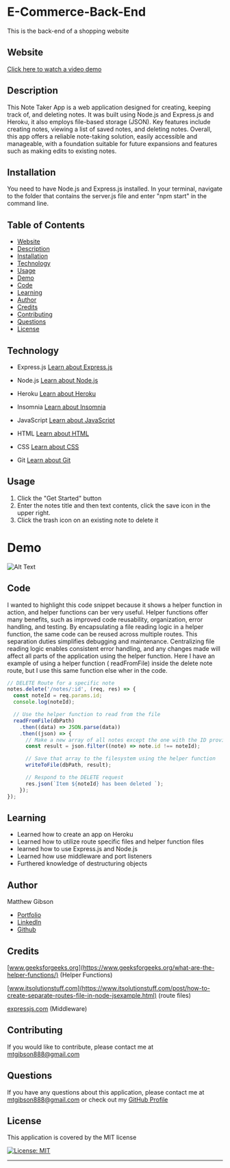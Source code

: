 # E-Commerce-Back-End

This is the back-end of a shopping website

## Website

[Click here to watch a video demo](/Screen%20Recording%202023-05-04%20at%2011.50.52%20PM.mov)

## Description

This Note Taker App is a web application designed for creating, keeping track of, and deleting notes. It was built using Node.js and Express.js and Heroku, it also employs file-based storage (JSON). Key features include creating notes, viewing a list of saved notes, and deleting notes. Overall, this app offers a reliable note-taking solution, easily accessible and manageable, with a foundation suitable for future expansions and features such as making edits to existing notes.

## Installation

You need to have Node.js and Express.js installed. In your terminal, navigate to the folder that contains the server.js file and enter "npm start" in the command line.

## Table of Contents

- [Website](#website)
- [Description](#description)
- [Installation](#installation)
- [Technology](#technology)
- [Usage](#usage)
- [Demo](#demo)
- [Code](#code)
- [Learning](#learning)
- [Author](#author)
- [Credits](#credits)
- [Contributing](#Contributing)
- [Questions](#questions)
- [License](#license)

## Technology

- Express.js
  [Learn about Express.js](https://expressjs.com/)

- Node.js
  [Learn about Node.js](https://nodejs.org/en)

- Heroku
  [Learn about Heroku](https://www.heroku.com/home)

- Insomnia
  [Learn about Insomnia](https://insomnia.rest/)

- JavaScript
  [Learn about JavaScript](https://developer.mozilla.org/en-US/docs/Web/JavaScript)

- HTML
  [Learn about HTML](https://developer.mozilla.org/en-US/docs/Web/HTML)

- CSS
  [Learn about CSS](https://developer.mozilla.org/en-US/docs/Web/CSS)

- Git
  [Learn about Git](https://git-scm.com/)

## Usage

1. Click the "Get Started" button
2. Enter the notes title and then text contents, click the save icon in the upper right.
3. Click the trash icon on an existing note to delete it

# Demo

![Alt Text](/images/2023-04-28%2020.02.35.gif)

## Code

I wanted to highlight this code snippet because it shows a helper function in action, and helper functions can ber very useful. Helper functions offer many benefits, such as improved code reusability, organization, error handling, and testing. By encapsulating a file reading logic in a helper function, the same code can be reused across multiple routes. This separation duties simplifies debugging and maintenance. Centralizing file reading logic enables consistent error handling, and any changes made will affect all parts of the application using the helper function. Here I have an example of using a helper function ( readFromFile) inside the delete note route, but I use this same function else wher in the code.

```JavaScript
// DELETE Route for a specific note
notes.delete('/notes/:id', (req, res) => {
  const noteId = req.params.id;
  console.log(noteId);

  // Use the helper function to read from the file
  readFromFile(dbPath)
    .then((data) => JSON.parse(data))
    .then((json) => {
      // Make a new array of all notes except the one with the ID provided in the URL
      const result = json.filter((note) => note.id !== noteId);

      // Save that array to the filesystem using the helper function
      writeToFile(dbPath, result);

      // Respond to the DELETE request
      res.json(`Item ${noteId} has been deleted `);
    });
});

```

## Learning

- Learned how to create an app on Heroku
- Learned how to utilize route specific files and helper function files
- learned how to use Express.js and Node.js
- Learned how use middleware and port listeners
- Furthered knowledge of destructuring objects

## Author

Matthew Gibson

- [Portfolio](https://github.com/ohSweetWampum)
- [LinkedIn](https://www.linkedin.com/in/matthew-gibson-6b9b12237/)
- [Github](https://github.com/ohSweetWampum)

## Credits

[www.geeksforgeeks.org](https://www.geeksforgeeks.org/what-are-the-helper-functions/)
(Helper Functions)

[www.itsolutionstuff.com](https://www.itsolutionstuff.com/post/how-to-create-separate-routes-file-in-node-jsexample.html)
(route files)

[expressjs.com](https://expressjs.com/en/guide/using-middleware.html)
(Middleware)

## Contributing

If you would like to contribute, please contact me at [mtgibson888@gmail.com](mailto:mtgibson888@gmail.com)

## Questions

If you have any questions about this application, please contact me at [mtgibson888@gmail.com](mailto:mtgibson888@gmail.com) or check out my [GitHub Profile](https://github.com/ohSweetWampum)

## License

This application is covered by the MIT license

[![License: MIT](https://img.shields.io/badge/License-MIT-yellow.svg)](https://opensource.org/licenses/MIT)

---

```

```
